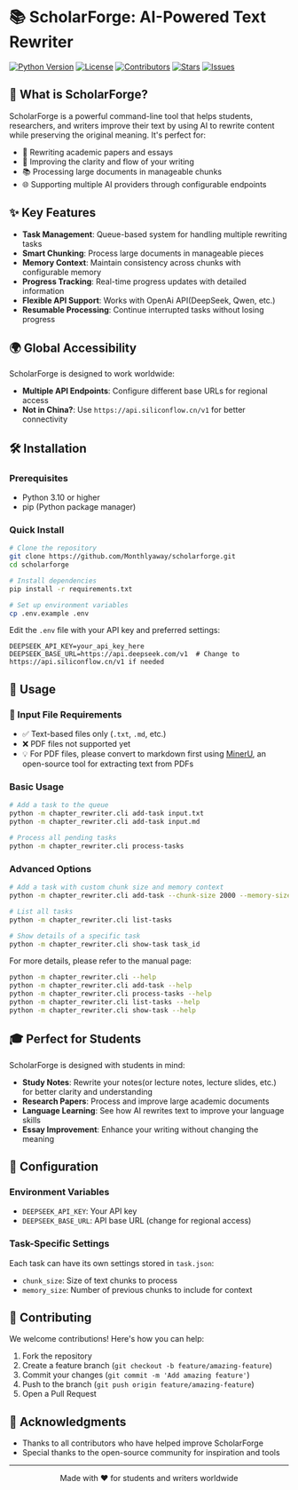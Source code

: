 # 📚 ScholarForge: AI-Powered Text Rewriter

[![Python Version](https://img.shields.io/badge/python-3.10%2B-blue.svg)](https://www.python.org/downloads/)
[![License](https://img.shields.io/badge/license-MIT-green.svg)](LICENSE)
[![Contributors](https://img.shields.io/github/contributors/yourusername/scholarforge.svg)](https://github.com/yourusername/scholarforge/graphs/contributors)
[![Stars](https://img.shields.io/github/stars/yourusername/scholarforge.svg)](https://github.com/yourusername/scholarforge/stargazers)
[![Issues](https://img.shields.io/github/issues/yourusername/scholarforge.svg)](https://github.com/yourusername/scholarforge/issues)

<!-- <div align="center">
  <img src="https://raw.githubusercontent.com/yourusername/scholarforge/main/docs/images/logo.png" alt="ScholarForge Logo" width="200"/>
  <p><em>Transform your academic writing with AI-powered rewriting</em></p>
</div> -->

## 🚀 What is ScholarForge?

ScholarForge is a powerful command-line tool that helps students, researchers, and writers improve their text by using AI to rewrite content while preserving the original meaning. It's perfect for:

- 📝 Rewriting academic papers and essays
- 🔄 Improving the clarity and flow of your writing
- 📚 Processing large documents in manageable chunks
- 🌐 Supporting multiple AI providers through configurable endpoints

## ✨ Key Features

- **Task Management**: Queue-based system for handling multiple rewriting tasks
- **Smart Chunking**: Process large documents in manageable pieces
- **Memory Context**: Maintain consistency across chunks with configurable memory
- **Progress Tracking**: Real-time progress updates with detailed information
- **Flexible API Support**: Works with OpenAi API(DeepSeek, Qwen, etc.)
- **Resumable Processing**: Continue interrupted tasks without losing progress

## 🌍 Global Accessibility

ScholarForge is designed to work worldwide:

- **Multiple API Endpoints**: Configure different base URLs for regional access
- **Not in China?**: Use `https://api.siliconflow.cn/v1` for better connectivity

## 🛠️ Installation

### Prerequisites

- Python 3.10 or higher
- pip (Python package manager)

### Quick Install

```bash
# Clone the repository
git clone https://github.com/Monthlyaway/scholarforge.git
cd scholarforge

# Install dependencies
pip install -r requirements.txt

# Set up environment variables
cp .env.example .env
```

Edit the `.env` file with your API key and preferred settings:

```
DEEPSEEK_API_KEY=your_api_key_here
DEEPSEEK_BASE_URL=https://api.deepseek.com/v1  # Change to https://api.siliconflow.cn/v1 if needed
```

## 📖 Usage

### 📝 Input File Requirements

- ✅ Text-based files only (`.txt`, `.md`, etc.)
- ❌ PDF files not supported yet
- 💡 For PDF files, please convert to markdown first using [MinerU](https://github.com/opendatalab/MinerU), an open-source tool for extracting text from PDFs

### Basic Usage

```bash
# Add a task to the queue
python -m chapter_rewriter.cli add-task input.txt
python -m chapter_rewriter.cli add-task input.md

# Process all pending tasks
python -m chapter_rewriter.cli process-tasks
```

### Advanced Options

```bash
# Add a task with custom chunk size and memory context
python -m chapter_rewriter.cli add-task --chunk-size 2000 --memory-size 3 input.txt

# List all tasks
python -m chapter_rewriter.cli list-tasks

# Show details of a specific task
python -m chapter_rewriter.cli show-task task_id
```

For more details, please refer to the manual page:

```bash
python -m chapter_rewriter.cli --help
python -m chapter_rewriter.cli add-task --help
python -m chapter_rewriter.cli process-tasks --help
python -m chapter_rewriter.cli list-tasks --help
python -m chapter_rewriter.cli show-task --help
```

## 🎓 Perfect for Students

ScholarForge is designed with students in mind:

- **Study Notes**: Rewrite your notes(or lecture notes, lecture slides, etc.) for better clarity and understanding
- **Research Papers**: Process and improve large academic documents
- **Language Learning**: See how AI rewrites text to improve your language skills
- **Essay Improvement**: Enhance your writing without changing the meaning

## 🔧 Configuration

### Environment Variables

- `DEEPSEEK_API_KEY`: Your API key
- `DEEPSEEK_BASE_URL`: API base URL (change for regional access)

### Task-Specific Settings

Each task can have its own settings stored in `task.json`:

- `chunk_size`: Size of text chunks to process
- `memory_size`: Number of previous chunks to include for context

## 🤝 Contributing

We welcome contributions! Here's how you can help:

1. Fork the repository
2. Create a feature branch (`git checkout -b feature/amazing-feature`)
3. Commit your changes (`git commit -m 'Add amazing feature'`)
4. Push to the branch (`git push origin feature/amazing-feature`)
5. Open a Pull Request

## 🙏 Acknowledgments

- Thanks to all contributors who have helped improve ScholarForge
- Special thanks to the open-source community for inspiration and tools


---

<div align="center">
  <p>Made with ❤️ for students and writers worldwide</p>
</div> 